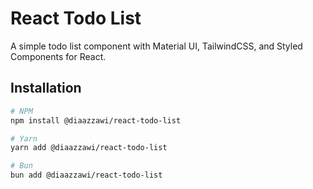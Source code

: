 React Todo List
=

A simple todo list component with Material UI, TailwindCSS, and Styled Components for React.

## Installation

```sh
# NPM
npm install @diaazzawi/react-todo-list

# Yarn
yarn add @diaazzawi/react-todo-list

# Bun
bun add @diaazzawi/react-todo-list
```
